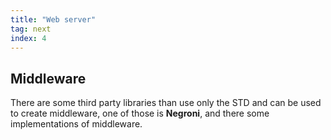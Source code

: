 ```yaml
---
title: "Web server"
tag: next
index: 4
---
```

## Middleware

There are some third party libraries than use only the STD and can be used to create middleware, one of those is **Negroni**, and there some implementations of middleware.
